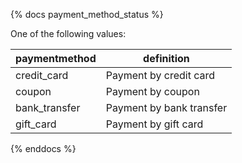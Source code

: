 {% docs payment_method_status %}
	
One of the following values: 

| paymentmethod  | definition                                       |
|----------------|--------------------------------------------------|
| credit_card    | Payment by credit card                           |
| coupon         | Payment by coupon                                |
| bank_transfer  | Payment by bank transfer                         |
| gift_card      | Payment by gift card                             |

{% enddocs %}